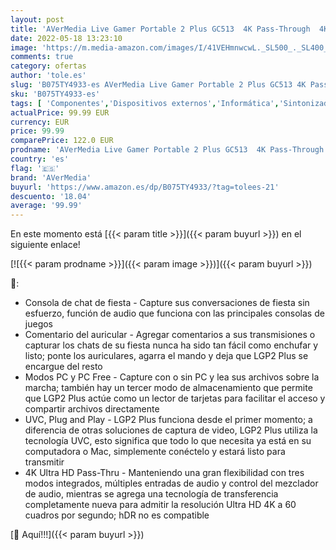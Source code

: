 ```yaml
---
layout: post
title: 'AVerMedia Live Gamer Portable 2 Plus GC513  4K Pass-Through  4K Full HD 1080p60 USB Captura de juegos  PC & PC Free mode  Record  Stream  Plug & Play  Party Chatcompatible con XBOX  PS4  PS5  Switch'
date: 2022-05-18 13:23:10
image: 'https://m.media-amazon.com/images/I/41VEHmnwcwL._SL500_._SL400_.jpg'
comments: true
category: ofertas
author: 'tole.es'
slug: 'B075TY4933-es AVerMedia Live Gamer Portable 2 Plus GC513 4K Pass-Through...'
sku: 'B075TY4933-es'
tags: [ 'Componentes','Dispositivos externos','Informática','Sintonizadores de televisión externos','avermedia','ps4','ps5','xbox','🇪🇸', ]
actualPrice: 99.99 EUR
currency: EUR
price: 99.99
comparePrice: 122.0 EUR
prodname: 'AVerMedia Live Gamer Portable 2 Plus GC513  4K Pass-Through  4K Full HD 1080p60 USB Captura de juegos  PC & PC Free mode  Record  Stream  Plug & Play  Party Chatcompatible con XBOX  PS4  PS5  Switch'
country: 'es'
flag: '🇪🇸'
brand: 'AVerMedia'
buyurl: 'https://www.amazon.es/dp/B075TY4933/?tag=tolees-21'
descuento: '18.04'
average: '99.99'
---
```


En este momento está [{{< param title >}}]({{< param buyurl >}}) en el siguiente enlace!

[![{{< param prodname >}}]({{< param image >}})]({{< param buyurl >}})

🔎:

- Consola de chat de fiesta - Capture sus conversaciones de fiesta sin esfuerzo, función de audio que funciona con las principales consolas de juegos
- Comentario del auricular - Agregar comentarios a sus transmisiones o capturar los chats de su fiesta nunca ha sido tan fácil como enchufar y listo; ponte los auriculares, agarra el mando y deja que LGP2 Plus se encargue del resto
- Modos PC y PC Free - Capture con o sin PC y lea sus archivos sobre la marcha; también hay un tercer modo de almacenamiento que permite que LGP2 Plus actúe como un lector de tarjetas para facilitar el acceso y compartir archivos directamente
- UVC, Plug and Play - LGP2 Plus funciona desde el primer momento; a diferencia de otras soluciones de captura de video, LGP2 Plus utiliza la tecnología UVC, esto significa que todo lo que necesita ya está en su computadora o Mac, simplemente conéctelo y estará listo para transmitir
- 4K Ultra HD Pass-Thru - Manteniendo una gran flexibilidad con tres modos integrados, múltiples entradas de audio y control del mezclador de audio, mientras se agrega una tecnología de transferencia completamente nueva para admitir la resolución Ultra HD 4K a 60 cuadros por segundo; hDR no es compatible

[🛒 Aquí!!!]({{< param buyurl >}})

